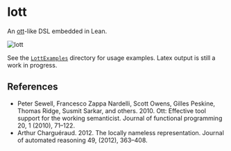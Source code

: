 # lott

An [ott](https://github.com/ott-lang/ott)-like DSL embedded in Lean.

![lott](https://github.com/user-attachments/assets/671b89f7-fba0-4a90-bfed-dd01c0f8c9db)

See the [`LottExamples`](LottExamples) directory for usage examples. Latex output is still a work in progress.

## References

- Peter Sewell, Francesco Zappa Nardelli, Scott Owens, Gilles Peskine, Thomas Ridge, Susmit Sarkar, and others. 2010. Ott: Effective tool support for the working semanticist. Journal of functional programming 20, 1 (2010), 71–122.
- Arthur Charguéraud. 2012. The locally nameless representation. Journal of automated reasoning 49, (2012), 363–408.
